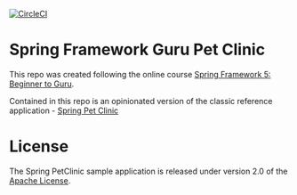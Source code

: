 [![CircleCI](https://circleci.com/gh/Djallel93/sfg-pet-clinic/tree/master.svg?style=svg)](https://circleci.com/gh/Djallel93/sfg-pet-clinic/tree/master)

# Spring Framework Guru Pet Clinic

This repo was created following the online course [Spring Framework 5: Beginner to Guru](https://www.udemy.com/spring-framework-5-beginner-to-guru/?couponCode=GITHUB_SFGPETCLINIC).

Contained in this repo is an opinionated version of the classic reference application - [Spring Pet Clinic](https://github.com/spring-projects/spring-petclinic)



# License

The Spring PetClinic sample application is released under version 2.0 of the [Apache License](http://www.apache.org/licenses/LICENSE-2.0).
